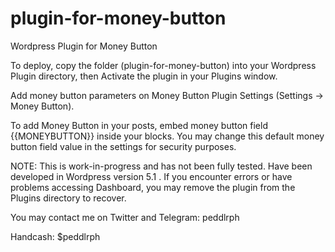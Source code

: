 # plugin-for-money-button
Wordpress Plugin for Money Button

To deploy, copy the folder (plugin-for-money-button) into your Wordpress Plugin directory, then Activate the plugin in your Plugins window.

Add money button parameters on Money Button Plugin Settings (Settings -> Money Button).

To add Money Button in your posts, embed money button field {{MONEYBUTTON}} inside your blocks. You may change this default money button field value in the settings for security purposes. 



NOTE: 
	This is work-in-progress and has not been fully tested. Have been developed in Wordpress version 5.1 .
	If you encounter errors or have problems accessing Dashboard, you may remove the plugin from the Plugins directory to recover.


You may contact me on Twitter and Telegram: peddlrph

Handcash: $peddlrph


